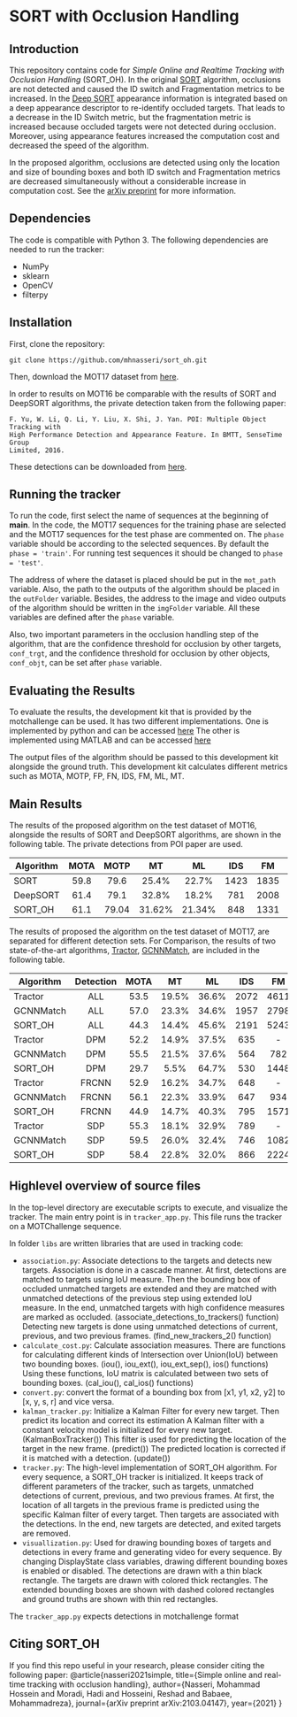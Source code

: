 # SORT with Occlusion Handling

## Introduction

This repository contains code for *Simple Online and Realtime Tracking with Occlusion Handling* (SORT_OH).
In the original [SORT](https://github.com/abewley/sort) algorithm, occlusions are not
detected and caused the ID switch and Fragmentation metrics to be increased. In the [Deep SORT](https://github.com/nwojke/deep_sort)
appearance information is integrated based on a deep appearance descriptor to re-identify occluded targets. That leads to
a decrease in the ID Switch metric, but the fragmentation metric is increased because occluded targets were not detected during occlusion. Moreover, using appearance features increased the computation cost and decreased the speed of the algorithm.

In the proposed algorithm, occlusions are detected using only the location and size of bounding boxes and both ID switch and Fragmentation metrics are decreased simultaneously without a considerable increase in computation cost.
See the [arXiv preprint](http://arxiv.org/abs/2103.04147) for more information.

## Dependencies

The code is compatible with Python 3. The following dependencies are
needed to run the tracker:

* NumPy
* sklearn
* OpenCV
* filterpy

## Installation

First, clone the repository:
```
git clone https://github.com/mhnasseri/sort_oh.git
```
Then, download the MOT17 dataset from [here](https://motchallenge.net/data/MOT17/).

In order to results on MOT16 be comparable with the results of SORT and DeepSORT algorithms, the private detection taken from the following paper:
```
F. Yu, W. Li, Q. Li, Y. Liu, X. Shi, J. Yan. POI: Multiple Object Tracking with
High Performance Detection and Appearance Feature. In BMTT, SenseTime Group
Limited, 2016.
```
These detections can be downloaded from [here](https://drive.google.com/file/d/0B5ACiy41McAHMjczS2p0dFg3emM/view).

## Running the tracker

To run the code, first select the name of sequences at the beginning of __main__. In the code, the MOT17 sequences for the training phase are selected and the MOT17 sequences for the test phase are commented on. The `phase` variable should be according to the selected sequences. By default the `phase = 'train'`. For running test sequences it should be changed to `phase = 'test'`.

The address of where the dataset is placed should be put in the `mot_path` variable. Also, the path to the outputs of the algorithm should be placed in the `outFolder` variable. Besides, the address to the image and video outputs of the algorithm should be written in the `imgFolder` variable. All these variables are defined after the `phase` variable.

Also, two important parameters in the occlusion handling step of the algorithm, that are the confidence threshold for occlusion by other targets, `conf_trgt`, and the confidence threshold for occlusion by other objects, `conf_objt`, can be set after `phase` variable.

## Evaluating the Results
 To evaluate the results, the development kit that is provided by the motchallenge can be used. It has two different implementations. One is implemented by python and can be accessed [here](https://motchallenge.net/devkit/) The other is implemented using MATLAB and can be accessed [here](https://bitbucket.org/amilan/motchallenge-devkit/)

 The output files of the algorithm should be passed to this development kit alongside the ground truth. This development kit calculates different metrics such as MOTA, MOTP, FP, FN, IDS, FM, ML, MT.

## Main Results

The results of the proposed algorithm on the test dataset of MOT16, alongside the results of SORT and DeepSORT algorithms, are shown in the following table. The private detections from POI paper are used.

Algorithm | MOTA | MOTP | MT | ML | IDS | FM | FP | FN | FPS
----------|:----:|:----:|:----:|:----:|:----:|:----:|:----:|:----:|:----:
SORT | 59.8 | 79.6 | 25.4% | 22.7% | 1423 | 1835 | 8698 | 63245 | 60
DeepSORT | 61.4 | 79.1 | 32.8% | 18.2% | 781 | 2008 | 12852 | 56668 | 40
SORT_OH | 61.1 | 79.04 | 31.62% | 21.34% | 848 | 1331 | 12296 | 57738 | 162.7

The results of proposed the algorithm on the test dataset of MOT17, are separated for different detection sets. For Comparison, the results of two state-of-the-art algorithms, [Tractor](https://arxiv.org/abs/1903.05625), [GCNNMatch](https://arxiv.org/abs/2010.00067), are included in the following table.

Algorithm | Detection| MOTA | MT | ML | IDS | FM | FP | FN | FPS
----------|:----:|:----:|:----:|:----:|:----:|:----:|:----:|:----:|:----:
Tractor | ALL | 53.5 | 19.5% | 36.6% | 2072 | 4611 | 12201 | 248047 | 1.5
GCNNMatch | ALL | 57.0 | 23.3% | 34.6% | 1957 | 2798 | 12283 | 228242 | 1.3
SORT_OH | ALL | 44.3 | 14.4% | 45.6% | 2191 | 5243 | 21796 | 290065 | 137.5
Tractor | DPM | 52.2 | 14.9% | 37.5% | 635 | - | 2908 | 86275 | -
GCNNMatch | DPM | 55.5 | 21.5% | 37.6% | 564 | 782 | 2937 | 80242 | -
SORT_OH | DPM | 29.7 | 5.5% | 64.7% | 530 | 1448 | 3048 | 128696 | -
Tractor | FRCNN | 52.9 | 16.2% | 34.7% | 648 | - | 3918 | 83904 | -
GCNNMatch | FRCNN | 56.1 | 22.3% | 33.9% | 647 | 934 | 4015 | 77950 | -
SORT_OH | FRCNN | 44.9 | 14.7% | 40.3% | 795 | 1571 | 9102 | 93669 | -
Tractor | SDP | 55.3 | 18.1% | 32.9% | 789 | - | 5375 | 77868 | -
GCNNMatch | SDP | 59.5 | 26.0% | 32.4% | 746 | 1082 | 5331 | 70050 | -
SORT_OH | SDP | 58.4 | 22.8% | 32.0% | 866 | 2224 | 9646 | 67700 | -

## Highlevel overview of source files

In the top-level directory are executable scripts to execute, and visualize the tracker. The main entry point is in `tracker_app.py`.
This file runs the tracker on a MOTChallenge sequence.

In folder `libs` are written libraries that are used in tracking code:

* `association.py`: Associate detections to the targets and detects new targets. Association is done in a cascade manner. At first, detections are matched to targets using IoU measure. Then the bounding box of occluded unmatched targets are extended and they are matched with unmatched detections of the previous step using extended IoU measure. In the end, unmatched targets with high confidence measures are marked as occluded. (associate_detections_to_trackers() function) Detecting new targets is done using unmatched detections of current, previous, and two previous frames. (find_new_trackers_2() function)   
* `calculate_cost.py`: Calculate association measures. There are functions for calculating different kinds of Intersection over Union(IoU) between two bounding boxes. (iou(), iou_ext(), iou_ext_sep(), ios() functions) Using these functions, IoU matrix is calculated between two sets of bounding boxes. (cal_iou(), cal_ios() functions)
* `convert.py`: convert the format of a bounding box from [x1, y1, x2, y2] to [x, y, s, r] and vice versa.
* `kalman_tracker.py`: Initialize a Kalman Filter for every new target. Then predict its location and correct its estimation A Kalman filter with a constant velocity model is initialized for every new target. (KalmanBoxTracker()) This filter is used for predicting the location of the target in the new frame. (predict()) The predicted location is corrected if it is matched with a detection. (update())
* `tracker.py`: The high-level implementation of SORT_OH algorithm. For every sequence, a SORT_OH tracker is initialized. It keeps track of different parameters of the tracker, such as targets, unmatched detections of current, previous, and two previous frames. At first, the location of all targets in the previous frame is predicted using the specific Kalman filter of every target. Then targets are associated with the detections. In the end, new targets are detected, and exited targets are removed.
* `visuallization.py`: Used for drawing bounding boxes of targets and detections in every frame and generating video for every sequence. By changing DisplayState class variables, drawing different bounding boxes is enabled or disabled. The detections are drawn with a thin black rectangle. The targets are drawn with colored thick rectangles. The extended bounding boxes are shown with dashed colored rectangles and ground truths are shown with thin red rectangles.   

The `tracker_app.py` expects detections in motchallenge format

## Citing SORT_OH

If you find this repo useful in your research, please consider citing the following paper:
@article{nasseri2021simple,
  title={Simple online and real-time tracking with occlusion handling},
  author={Nasseri, Mohammad Hossein and Moradi, Hadi and Hosseini, Reshad and Babaee, Mohammadreza},
  journal={arXiv preprint arXiv:2103.04147},
  year={2021}
}
